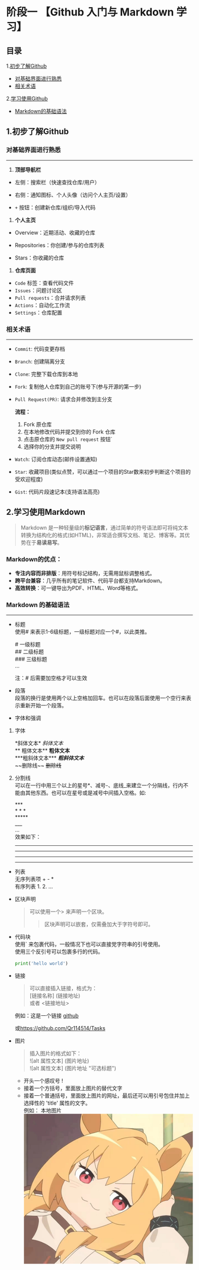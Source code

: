 # 阶段一 【Github 入门与 Markdown 学习】
## 目录
1.[初步了解Github](#1初步了解github)  
- [对基础界面进行熟悉](#对基础界面进行熟悉)  
- [相关术语](#相关术语)  
  
2.[学习使用Github](#2学习使用markdown)
- [Markdown的基础语法](#markdown-的基础语法)
  
## 1.初步了解Github  
### 对基础界面进行熟悉  
***
1. **顶部导航栏**

- 左侧：搜索栏（快速查找仓库/用户）

- 右侧：通知图标、个人头像（访问个人主页/设置）

- `+` 按钮：创建新仓库/组织/导入代码  
  
1. **个人主页**

- Overview：近期活动、收藏的仓库

- Repositories：你创建/参与的仓库列表

- Stars：你收藏的仓库  
  
1. **仓库页面**
- `Code` 标签：查看代码文件
- `Issues`：问题讨论区
- `Pull requests`：合并请求列表
- `Actions`：自动化工作流
- `Settings`：仓库配置

### 相关术语  
***
  - `Commit`: 代码变更存档
  - `Branch`: 创建隔离分支
  - `Clone`: 完整下载仓库到本地
  - `Fork`: 复制他人仓库到自己的账号下(参与开源的第一步)  
  - `Pull Request(PR)`: 请求合并修改到主分支  
  
      **流程：**
    1. Fork 原仓库
    2. 在本地修改代码并提交到你的 Fork 仓库
    3. 点击原仓库的 `New pull request` 按钮`
    4. 选择你的分支并提交说明
   
  - `Watch`: 订阅仓库动态(邮件设置通知)  
  - `Star`: 收藏项目(类似点赞，可以通过一个项目的Star数来初步判断这个项目的受欢迎程度)  
  - `Gist`: 代码片段速记本(支持语法高亮)  
## 2.学习使用Markdown  
> Markdown 是一种轻量级的**标记语言**，通过简单的符号语法即可将纯文本转换为结构化的格式(如HTML)，非常适合撰写文档、笔记、博客等。其优势在于**易读易写**。  
> 
### Markdown的优点：  
 + **专注内容而非排版**：用符号标记结构，无需用鼠标调整格式。  
+ **跨平台兼容**：几乎所有的笔记软件、代码平台都支持Markdown。  
+ **高效转换**：可一键导出为PDF、HTML、Word等格式。 
### Markdown 的基础语法  
***

+ 标题  
  使用\# 来表示1-6级标题，一级标题对应一个\#，以此类推。  

  \# 一级标题  
  \## 二级标题  
  \### 三级标题  
  ...  

  注：\# 后需要加空格才可以生效

+ 段落  
  段落的换行是使用两个以上空格加回车。也可以在段落后面使用一个空行来表示重新开始一个段落。

+ 字体和强调  
1. 字体 

    \*斜体文本\*  *斜体文本*  
    \*\* 粗体文本\*\*  **粗体文本**  
    \*\*\*粗斜体文本\*\*\*  ***粗斜体文本***  
    \~\~删除线\~\~  ~~删除线~~  

2. 分割线  
   可以在一行中用三个以上的星号\*、减号\-、底线\_来建立一个分隔线，行内不能由其他东西。也可以在星号或是减号中间插入空格。如:  

   \*\*\*   
   \* \* \*  
   \*\*\*\*\*  
   \_\_\_  
   ...  
   效果如下：
   ***
   * * *  
   *****  
   ___

+ 列表  
  无序列表项 \+ \- \*  
  有序列表 1. 2. ...  

+ 区块声明  
    > 可以使用一个\> 来声明一个区块。
    >>区块声明可以嵌套，仅需叠加大于字符号即可。

+ 代码块  
  使用\` 来包裹代码，一般情况下也可以直接党字符串的引号使用。  
  使用三个反引号可以包裹多行的代码。
  ```python  
  print('hello world')
  ```

 + 链接  
    >可以直接插入链接，格式为：  
    \[链接名称\] \(链接地址\)   
    >或者
    \<链接地址\>

    例如：这是一个链接 [github](https://github.com)    

    或<https://github.com/Qr114514/Tasks>


+ 图片
  > 插入图片的格式如下：  
  \!\[alt 属性文本\] \(图片地址\)  
  \!\[alt 属性文本\] \(图片地址 "可选标题"\)    

  * 开头一个感叹号 !
  * 接着一个方括号，里面放上图片的替代文字
  * 接着一个普通括号，里面放上图片的网址，最后还可以用引号包住并加上选择性的 'title' 属性的文字。  
  例如：
  本地图片 ![本地图片](1.jpg)







